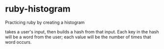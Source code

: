 # ruby-histogram
Practicing ruby by creating a histogram

takes a user's input, then builds a hash from that input. Each key in the hash will be a word from the user; each value will be the number of times that word occurs.
